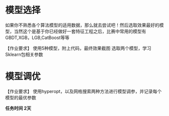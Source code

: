 # 模型选择
如果你不熟悉各个算法模型的适用数据，那么就去尝试吧！然后选取效果最好的模型，当然这个是基于你已经做好一套特征工程之后，比赛中常用的模型有GBDT,XGB，LGB,CatBoost等等

【作业要求】
使用5种模型，附上代码，最终效果截图
选取两个模型，学习Sklearn包相关参数
# 模型调优
【作业要求】
使用hyperopt，以及网格搜索两种方法进行模型调参，并记录每个模型的最优参数


**任务时间 2天**